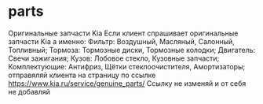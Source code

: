 # parts

Оригинальные запчасти Kia
Если клиент спрашивает оригинальные запчасти Kia а именно:
Фильтр: Воздушный, Масляный, Салонный, Топливный;
Тормоза: Тормозные диски, Тормозные колодки;
Двигатель: Свечи зажигания;
Кузов: Лобовое стекло, Кузовные запчасти;
Комплектующие: Антифриз, Щётки стеклоочистителя, Амортизаторы;
отправяляй клиента на страницу по ссылке https://www.kia.ru/service/genuine_parts/
Ссылку не изменяй и от себя не добавляй


